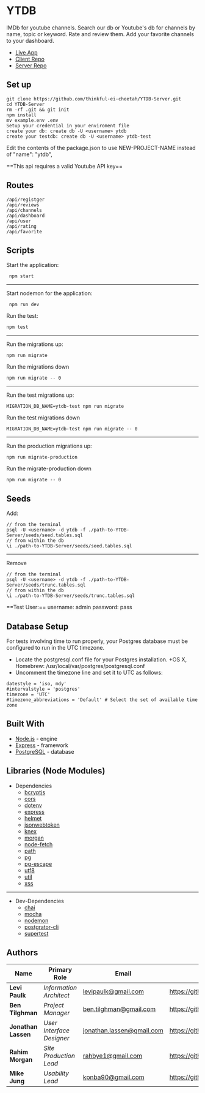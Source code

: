 # YTDB

IMDb for youtube channels. Search our db or Youtube's db for channels by name, topic or keyword. Rate and review them. Add your favorite channels to your dashboard.

+ [Live App](https://ytdb-client.jonathanlassen.now.sh/)
+ [Client Repo](https://github.com/thinkful-ei-cheetah/YTDB-Client)
+ [Server Repo](https://github.com/thinkful-ei-cheetah/YTDB-Server)

## Set up

```
git clone https://github.com/thinkful-ei-cheetah/YTDB-Server.git
cd YTDB-Server
rm -rf .git && git init
npm install
mv example.env .env
Setup your credential in your enviroment file
create your db: create db -U <username> ytdb
create your testdb: create db -U <username> ytdb-test
```
Edit the contents of the package.json to use NEW-PROJECT-NAME instead of "name": "ytdb",

==This api requires a valid Youtube API key==

## Routes

```
/api/registger
/api/reviews
/api/channels
/api/dashboard
/api/user
/api/rating
/api/favorite
```

## Scripts

Start the application:
```
 npm start
```
---
Start nodemon for the application:
```
 npm run dev
```
Run the test:
```
npm test
```
---
Run the migrations up:
```
npm run migrate
```
Run the migrations down
```
npm run migrate -- 0
```
---
Run the test migrations up:
```
MIGRATION_DB_NAME=ytdb-test npm run migrate
```
Run the test migrations down
```
MIGRATION_DB_NAME=ytdb-test npm run migrate -- 0
```
---
Run the production migrations up:
```
npm run migrate-production
```
Run the migrate-production down
```
npm run migrate -- 0
```

## Seeds

Add:


```
// from the terminal
psql -U <username> -d ytdb -f ./path-to-YTDB-Server/seeds/seed.tables.sql
// from within the db
\i ./path-to-YTDB-Server/seeds/seed.tables.sql
```
---
Remove
```
// from the terminal
psql -U <username> -d ytdb -f ./path-to-YTDB-Server/seeds/trunc.tables.sql
// from within the db
\i ./path-to-YTDB-Server/seeds/trunc.tables.sql
```
==Test User:==
username: admin
password: pass

## Database Setup

For tests involving time to run properly, your Postgres database must be configured to run in the UTC timezone.
+ Locate the postgresql.conf file for your Postgres installation. +OS X, Homebrew: /usr/local/var/postgres/postgresql.conf
+ Uncomment the timezone line and set it to UTC as follows:
```
datestyle = 'iso, mdy'
#intervalstyle = 'postgres'
timezone = 'UTC'
#timezone_abbreviations = 'Default' # Select the set of available time zone
```

## Built With

+ [Node.js](https://nodejs.org/en/) - engine
+ [Express](https://expressjs.com/) - framework
+ [PostgreSQL](https://www.postgresql.org/) - database

## Libraries (Node Modules)

+ Dependencies
  + [bcryptjs](https://www.npmjs.com/package/bcryptjs)
  + [cors](https://www.npmjs.com/package/cors)
  + [dotenv](https://www.npmjs.com/package/dotenv)
  + [express](https://www.npmjs.com/package/express)
  + [helmet](https://www.npmjs.com/package/helmet)
  + [jsonwebtoken](https://www.npmjs.com/package/jsonwebtoken)
  + [knex](https://www.npmjs.com/package/knex)
  + [morgan](https://www.npmjs.com/package/morgan)
  + [node-fetch](https://www.npmjs.com/package/node-fetch)
  + [path](https://www.npmjs.com/package/path)
  + [pg](https://www.npmjs.com/package/pg)
  + [pg-escape](https://www.npmjs.com/package/pg-escape)
  + [utf8](https://www.npmjs.com/package/utf8)
  + [util](https://www.npmjs.com/package/util)
  + [xss](https://www.npmjs.com/package/xss)
---
+ Dev-Dependencies
  + [chai](https://www.npmjs.com/package/chai)
  + [mocha](https://www.npmjs.com/package/mocha)
  + [nodemon](https://www.npmjs.com/package/nodemon)
  + [postgrator-cli](https://www.npmjs.com/package/postgrator-cli)
  + [supertest](https://www.npmjs.com/package/supertest)

## Authors

| Name | Primary Role | Email | Github |
| ---- | ------------ | ----- | ------ |
| **Levi Paulk** | *Information Architect* | <levipaulk@gmail.com> | https://github.com/levipaulk |
| **Ben Tilghman** | *Project Manager* | <ben.tilghman@gmail.com> | https://github.com/RDanneskjold |
| **Jonathan Lassen** | *User Interface Designer* | <jonathan.lassen@gmail.com> | https://github.com/jonathanlassen |
| **Rahim Morgan** | *Site Production Lead* | <rahbye1@gmail.com> | https://github.com/rahmor |
| **Mike Jung** | *Usability Lead* | <kpnba90@gmail.com> | https://github.com/mikejung90 |